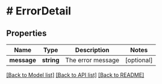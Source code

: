 # # ErrorDetail

## Properties

Name | Type | Description | Notes
------------ | ------------- | ------------- | -------------
**message** | **string** | The error message | [optional] 

[[Back to Model list]](../../README.md#documentation-for-models) [[Back to API list]](../../README.md#documentation-for-api-endpoints) [[Back to README]](../../README.md)


